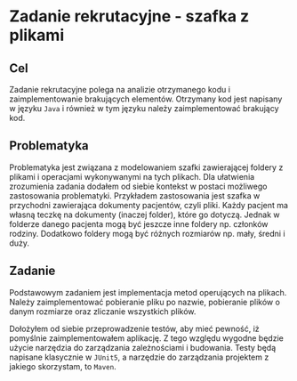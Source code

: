 # Zadanie rekrutacyjne - szafka z plikami

## Cel
Zadanie rekrutacyjne polega na analizie otrzymanego kodu i zaimplementowanie brakujących elementów. Otrzymany kod jest 
napisany w języku `Java` i również w tym języku należy zaimplementować brakujący kod.


## Problematyka
Problematyka jest związana z modelowaniem szafki zawierającej foldery z plikami i operacjami wykonywanymi na tych plikach. Dla 
ułatwienia zrozumienia zadania dodałem od siebie kontekst w postaci możliwego zastosowania problematyki. Przykładem 
zastosowania jest szafka w przychodni zawierająca dokumenty pacjentów, czyli pliki. Każdy pacjent ma własną teczkę na dokumenty (inaczej folder),
które go dotyczą. Jednak w folderze danego pacjenta mogą być jeszcze inne foldery np. członków rodziny. Dodatkowo foldery mogą być 
różnych rozmiarów np. mały, średni i duży.

## Zadanie
Podstawowym zadaniem jest implementacja metod operujących na plikach. Należy zaimplementować pobieranie pliku po nazwie, 
pobieranie plików o danym rozmiarze oraz zliczanie wszystkich plików.

Dołożyłem od siebie przeprowadzenie testów, aby mieć pewność, iż pomyślnie zaimplementowałem aplikację. Z tego względu 
wygodne będzie użycie narzędzia do zarządzania zależnościami i budowania. Testy będą napisane klasycznie w `JUnit5`, a 
narzędzie do zarządzania projektem z jakiego skorzystam, to `Maven`.

